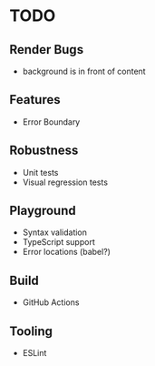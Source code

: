 # TODO

## Render Bugs

* background is in front of content

## Features

* Error Boundary

## Robustness

* Unit tests
* Visual regression tests

## Playground

* Syntax validation
* TypeScript support
* Error locations (babel?)

## Build

* GitHub Actions

## Tooling

* ESLint

